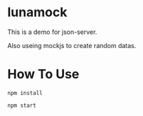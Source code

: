 # lunamock

This is a demo for json-server.

Also useing mockjs to create random datas.

# How To Use

`npm install`

`npm start`
